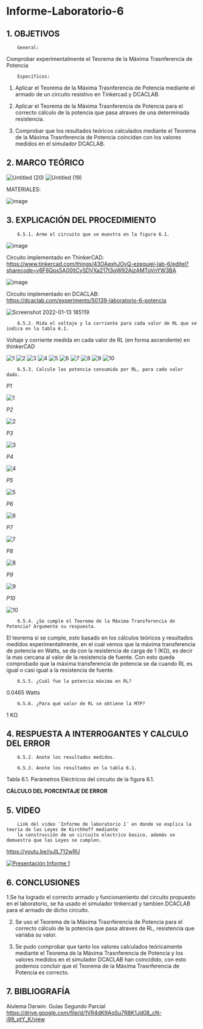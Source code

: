 # Informe-Laboratorio-6

## 1. OBJETIVOS
 
        General: 

Comprobar experimentalmente el Teorema de la Máxima Trasnferencia de Potencia

        Específicos: 
 
1. Aplicar el Teorema de la Máxima Trasnferencia de Potencia mediante el armado de un circuito resistivo en Tinkercad y DCACLAB.

2. Aplicar el Teorema de la Máxima Trasnferencia de Potencia para el correcto cálculo de la potencia que pasa atraves de una determinada resistencia.

3. Comprobar que los resultados teóricos calculados mediante el Teorema de la Máxima Trasnferencia de Potencia coincidan con los valores medidos en el simulador DCACLAB.
        

## 2. MARCO TEÓRICO

![Untitled (20)](https://user-images.githubusercontent.com/93396250/149430032-047e3b44-50ef-4feb-ae20-43103f4b23c9.jpg)
![Untitled (19)](https://user-images.githubusercontent.com/93396250/149058152-dc708003-adb2-4f2b-bd23-924a3e807eee.jpg)

MATERIALES:

![image](https://user-images.githubusercontent.com/93396250/149244593-df8482f8-df8f-4146-8768-30268dbbe319.png)

## 3. EXPLICACIÓN DEL PROCEDIMIENTO

        6.5.1. Arme el circuito que se muestra en la figura 6.1.

![image](https://user-images.githubusercontent.com/93396250/149243938-4599a8a6-6727-451c-9709-6be68cf3ded4.png)

Circuito implementado en ThinkerCAD: https://www.tinkercad.com/things/43OAexhJOvQ-ezequiel-lab-6/editel?sharecode=v6F6Qps5A00ltCySDVXa217t3qW92AjzAMToVnYW3BA

![image](https://user-images.githubusercontent.com/93396250/149424077-f740e908-a761-46f5-beff-4c4c954a1473.png)

Circuito implementado en DCACLAB: https://dcaclab.com/experiments/50139-laboratorio-6-potencia

![Screenshot 2022-01-13 185119](https://user-images.githubusercontent.com/93826527/149427021-32aed389-a728-4aa1-a4f5-d356c25a7be0.png)



        6.5.2. Mida el voltaje y la corriente para cada valor de RL que se indica en la tabla 6.1.

   Voltaje y corriente medida en cada valor de RL (en forma ascendente) en thinkerCAD

![1](https://user-images.githubusercontent.com/93396250/149423835-fb7ca360-cd1b-40a2-bbc3-45aaed04727f.JPG)
![2](https://user-images.githubusercontent.com/93396250/149423843-eb132227-8e70-4feb-bf94-f8e9ebe1defe.JPG)
![3](https://user-images.githubusercontent.com/93396250/149423849-8dcfbb89-863d-43da-a604-c9a69218ab18.JPG)
![4](https://user-images.githubusercontent.com/93396250/149423877-9b6d98e5-1458-4c2c-9a04-14b9db451b3b.JPG)
![5](https://user-images.githubusercontent.com/93396250/149423883-159daae5-8008-4f25-af27-1a884758f559.JPG)
![6](https://user-images.githubusercontent.com/93396250/149423888-75027bb9-7e87-450f-b17b-f2488a0fe6c3.JPG)
![7](https://user-images.githubusercontent.com/93396250/149423894-ec6b32ed-8980-4032-b769-5ff727de9be0.JPG)
![8](https://user-images.githubusercontent.com/93396250/149423897-c086d70c-84d8-4ee7-b569-52ef58b799bd.JPG)
![9](https://user-images.githubusercontent.com/93396250/149423903-51a32be5-6f0f-4235-ad18-15d6b9320846.JPG)
![10](https://user-images.githubusercontent.com/93396250/149423905-3928247f-8599-43a3-8ae5-f9d9164d5639.JPG)
       
        6.5.3. Calcule las potencia consumida por RL, para cada valor dado.
  
  *P1*

![1](https://user-images.githubusercontent.com/93834732/149430517-3d1b5486-aebf-4f14-ad59-12a2507d5591.GIF)

*P2*

![2](https://user-images.githubusercontent.com/93834732/149430546-ccddbe38-061c-4fab-8d74-c85ce0f2d33c.GIF)

*P3*

![3](https://user-images.githubusercontent.com/93834732/149430562-14cee16f-e5fe-4896-9b9d-c4d46eeda5a9.GIF)

*P4*

![4](https://user-images.githubusercontent.com/93834732/149430586-9027190e-75a9-4c98-944f-1c3a4309af25.GIF)

*P5*

![5](https://user-images.githubusercontent.com/93834732/149430610-cc46f37a-51bc-4f5d-84e4-a91bd1592f6e.GIF)

*P6*

![6](https://user-images.githubusercontent.com/93834732/149430631-2ce4ab90-e793-434d-9dbe-b070815460dc.GIF)

*P7*

![7](https://user-images.githubusercontent.com/93834732/149430678-4d434dac-3d23-4679-b38b-72ecbe40fe02.GIF)

*P8*

![8](https://user-images.githubusercontent.com/93834732/149430702-dc78dd00-88d6-4003-932b-70e5cc4b3e5e.GIF)

*P9*

![9](https://user-images.githubusercontent.com/93834732/149430721-9cc25f2c-c552-4107-a994-03a3768d4788.GIF)

*P10*

![10](https://user-images.githubusercontent.com/93834732/149430741-37ec128d-7b62-4ef8-8787-6eff0de916f5.GIF)
        
        6.5.4. ¿Se cumple el Teorema de la Máxima Transferencia de Potencia? Argumente su respuesta.
        
El teorema si se cumple, esto basado en los cálculos teóricos y resultados medidos experimentalmente, en el cual vemos que la máxima transferencia de potencia en Watts, se da con la resistencia de carga de 1 (KΩ), es decir la mas cercana al valor de la resistencia de fuente. Con esto queda comprobado que la máxima transferencia de potencia se da cuando RL es igual o casi igual a la resistencia de fuente.         


        6.5.5. ¿Cuál fue la potencia máxima en RL? 
        
0.0465 Watts
        
        
        6.5.6. ¿Para qué valor de RL se obtiene la MTP?  
1 KΩ
        
        

## 4. RESPUESTA A INTERROGANTES Y CALCULO DEL ERROR

        6.5.2. Anote los resultados medidos.
        
        6.5.3. Anote los resultados en la tabla 6.1.



Tabla 6.1. Parámetros Eléctricos del circuito de la figura 6.1.



**CÁLCULO DEL PORCENTAJE DE ERROR**

## 5. VIDEO

        Link del video ¨Informe de laboratorio 1¨ en donde se explica la teoria de las Leyes de Kirchhoff mediante 
        la construcción de un circuito electrico basico, además se demuestra que las Leyes se cumplen.
 
 https://youtu.be/iyJIL712wRU
 
[![Presentación Informe 1](https://img.youtube.com/vi/iyJIL712wRU/0.jpg)](https://www.youtube.com/watch?v=iyJIL712wRU)


## 6. CONCLUSIONES

   1.Se ha logrado el correcto armado y funcionamiento del circuito propuesto en el laboratorio, se ha usado el simulador tinkercad y tambien DCACLAB para el armado de dicho circuito.
        
   2. Se uso el Teorema de la Máxima Trasnferencia de Potencia para el correcto cálculo de la potencia que pasa atraves de RL, resistencia que variaba su valor.
        
   3. Se pudo comprobar que tanto los valores calculados teóricamente mediante el Teorema de la Máxima Trasnferencia de Potencia y los valores medidos en el simulador DCACLAB han coincidido, con esto podemos concluir que el Teorema de la Máxima Trasnferencia de Potencia es correcto.


## 7. BIBLIOGRAFÍA

Alulema Darwin. Guías Segundo Parcial https://drive.google.com/file/d/1VR4dK9AqSu7R8K1Jd08_cN-j99_ptY_K/view
